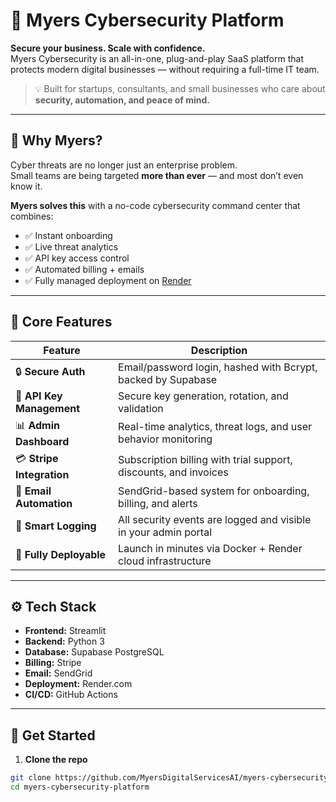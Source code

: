 # 🔐 Myers Cybersecurity Platform

**Secure your business. Scale with confidence.**  
Myers Cybersecurity is an all-in-one, plug-and-play SaaS platform that protects modern digital businesses — without requiring a full-time IT team.

> 💡 Built for startups, consultants, and small businesses who care about **security, automation, and peace of mind.**

---

## 🚨 Why Myers?

Cyber threats are no longer just an enterprise problem.  
Small teams are being targeted **more than ever** — and most don’t even know it.

**Myers solves this** with a no-code cybersecurity command center that combines:

- ✅ Instant onboarding
- ✅ Live threat analytics
- ✅ API key access control
- ✅ Automated billing + emails
- ✅ Fully managed deployment on [Render](https://render.com)

---

## 🧩 Core Features

| Feature | Description |
|--------|-------------|
| 🔒 **Secure Auth** | Email/password login, hashed with Bcrypt, backed by Supabase |
| 🔑 **API Key Management** | Secure key generation, rotation, and validation |
| 📊 **Admin Dashboard** | Real-time analytics, threat logs, and user behavior monitoring |
| 💳 **Stripe Integration** | Subscription billing with trial support, discounts, and invoices |
| 📧 **Email Automation** | SendGrid-based system for onboarding, billing, and alerts |
| 🧠 **Smart Logging** | All security events are logged and visible in your admin portal |
| 🚀 **Fully Deployable** | Launch in minutes via Docker + Render cloud infrastructure |

---

## ⚙️ Tech Stack

- **Frontend:** Streamlit
- **Backend:** Python 3
- **Database:** Supabase PostgreSQL
- **Billing:** Stripe
- **Email:** SendGrid
- **Deployment:** Render.com
- **CI/CD:** GitHub Actions

---

## 🚀 Get Started

1. **Clone the repo**

```bash
git clone https://github.com/MyersDigitalServicesAI/myers-cybersecurity-platform.git
cd myers-cybersecurity-platform
